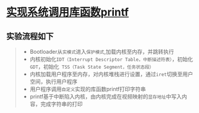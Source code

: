 [实现系统调用库函数printf](http://dislab.nju.edu.cn/taohuang/lab2.html "看什么")
===
实验流程如下
---
>* Bootloader从`实模式`进入`保护模式`,加载内核至内存，并跳转执行
>* 内核初始化`IDT（Interrupt Descriptor Table，中断描述符表）`，初始化`GDT`，初始化` TSS（Task State Segment，任务状态段）`
>* 内核加载用户程序至内存，对内核堆栈进行设置，通过`iret`切换至用户空间，执行用户程序
>* 用户程序调用`自定义`实现的库函数printf打印字符串
>* printf基于中断陷入内核，由内核完成在视频映射的`显存地址`中写入内容，完成字符串的打印
